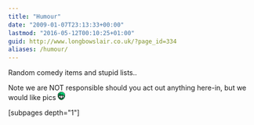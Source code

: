 ```yaml
---
title: "Humour"
date: "2009-01-07T23:13:33+00:00"
lastmod: "2016-05-12T00:10:25+01:00"
guid: http://www.longbowslair.co.uk/?page_id=334
aliases: /humour/
---
```


Random comedy items and stupid lists..

Note we are NOT responsible should you act out anything here-in, but we would like pics ![:mrgreen:](images/icon_mrgreen.gif)

\[subpages depth="1"\]
